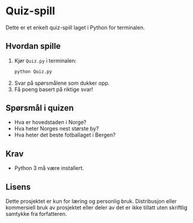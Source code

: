 # Quiz-spill

Dette er et enkelt quiz-spill laget i Python for terminalen.

## Hvordan spille

1. Kjør `Quiz.py` i terminalen:
    ```sh
    python Quiz.py
    ```
2. Svar på spørsmålene som dukker opp.
3. Få poeng basert på riktige svar!

## Spørsmål i quizen

- Hva er hovedstaden i Norge?
- Hva heter Norges nest største by?
- Hva heter det beste fotballaget i Bergen?

## Krav

- Python 3 må være installert.

## Lisens

Dette prosjektet er kun for læring og personlig bruk. Distribusjon eller kommersiell bruk av prosjektet eller deler av det er ikke tillatt uten skriftlig samtykke fra forfatteren.

